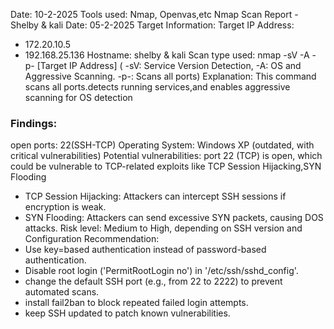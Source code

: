 Date: 10-2-2025
Tools used: Nmap, Openvas,etc
Nmap Scan Report - Shelby & kali
Date: 05-2-2025
Target Information:
Target IP Address: 
- 172.20.10.5
- 192.168.25.136
Hostname: shelby & kali
Scan type used:
nmap -sV -A -p- [Target IP Address]
( -sV: Service Version Detection, -A: OS and Aggressive Scanning. -p-: Scans all ports)
Explanation: This command scans all ports.detects running services,and enables aggressive scanning for OS detection
### Findings: 
open ports: 22(SSH-TCP)
Operating System:  Windows XP (outdated, with critical vulnerabilities)
Potential vulnerabilities:
port 22 (TCP) is open, which could be vulnerable to TCP-related exploits like TCP Session Hijacking,SYN Flooding 
- TCP Session Hijacking: Attackers can intercept SSH sessions if encryption is weak.
- SYN Flooding: Attackers can send excessive SYN packets, causing DOS attacks.
Risk level: Medium to High, depending on SSH version and Configuration
Recommendation:
- Use key=based authentication instead of password-based authentication.
- Disable root login ('PermitRootLogin no') in '/etc/ssh/sshd_config'.
- change the default SSH port (e.g., from 22 to 2222) to prevent automated scans.
- install fail2ban to block repeated failed login attempts.
- keep SSH updated to patch known vulnerabilities.
